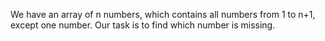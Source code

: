We have an array of n numbers, which contains all numbers from 1 to n+1, except one number. Our task is to find which number is missing.